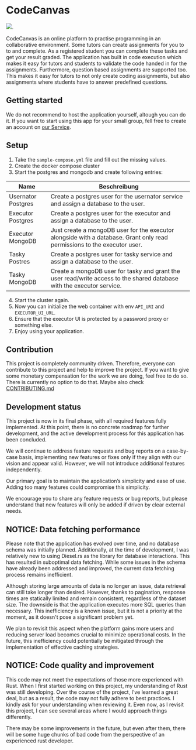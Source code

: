 # CodeCanvas

[![](https://tokei.rs/b1/github/MathisBurger/CodeCanvas?category=lines)](https://github.com/XAMPPRocky/tokei).

CodeCanvas is an online platform to practise programming in an collaborative environment. 
Some tutors can create assignments for you to to and complete. As a registered student you can complete these tasks and get your result graded. 
The application has built in code execution which makes it easy for tutors and students to validate the code handed in for the assignments. Furthermore, question based assignments are supported too. This makes it easy for tutors to not only create coding assignments, but also assignments where students have to answer predefined questions.

## Getting started

We do not recommend to host the application yourself, altough you can do it. If you want to start using this app for your small group, fell free to create an account on [our Service](https://code-canvas.app).



## Setup 

1. Take the `sample-compose.yml` file and fill out the missing values. 
2. Create the docker compose cluster
3. Start the postgres and mongodb and create following entries:

| Name               | Beschreibung                                                                                                                        |
|--------------------|-------------------------------------------------------------------------------------------------------------------------------------|
| Usernator Postgres | Create a postgres user for the usernator service and assign a database to the user.                                                 |
| Executor Postgres  | Create a postgres user for the executor and assign a database to the user.                                                          |
| Executor MongoDB   | Just create a mongoDB user for the executor alongside with a database. Grant only read permissions to the executor user.            |
| Tasky Postres      | Create a postgres user for tasky service and assign a database to the user.                                                         |
| Tasky MongoDB      | Create a mongoDB user for tasky and grant the user read/write access to the shared database with the executor service.              |

4. Start the cluster again.
5. Now you can initialize the web container with env `API_URI` and `EXECUTOR_UI_URL`.
6. Ensure that the executor UI is protected by a password proxy or something else.
7. Enjoy using your application.

## Contribution

This project is completely community driven. Therefore, everyone can contribute to this project and help to improve the project.
If you want to give some monetary compensation for the work we are doing, feel free to do so. There is currently no option to do that.
Maybe also check [CONTRIBUTING.md](CONTRIBUTING.md)

## Development status

This project is now in its final phase, with all required features fully implemented. At this point, there is no concrete roadmap for further development, and the active development process for this application has been concluded.

We will continue to address feature requests and bug reports on a case-by-case basis, implementing new features or fixes only if they align with our vision and appear valid. However, we will not introduce additional features independently.

Our primary goal is to maintain the application’s simplicity and ease of use. Adding too many features could compromise this simplicity.

We encourage you to share any feature requests or bug reports, but please understand that new features will only be added if driven by clear external needs.

## NOTICE: Data fetching performance

Please note that the application has evolved over time, and no database schema was initially planned. Additionally, at the time of development, I was relatively new to using Diesel.rs as the library for database interactions. This has resulted in suboptimal data fetching. While some issues in the schema have already been addressed and improved, the current data fetching process remains inefficient.

Although storing large amounts of data is no longer an issue, data retrieval can still take longer than desired. However, thanks to pagination, response times are statically limited and remain consistent, regardless of the dataset size. The downside is that the application executes more SQL queries than necessary. This inefficiency is a known issue, but it is not a priority at the moment, as it doesn't pose a significant problem yet.

We plan to revisit this aspect when the platform gains more users and reducing server load becomes crucial to minimize operational costs. In the future, this inefficiency could potentially be mitigated through the implementation of effective caching strategies.

## NOTICE: Code quality and improvement

This code may not meet the expectations of those more experienced with Rust. When I first started working on this project, my understanding of Rust was still developing. Over the course of the project, I’ve learned a great deal, but as a result, the code may not fully adhere to best practices. I kindly ask for your understanding when reviewing it. Even now, as I revisit this project, I can see several areas where I would approach things differently.

There may be some improvements in the future, but even after them, there will be some huge chunks of bad code from the perspective of an experienced rust developer.